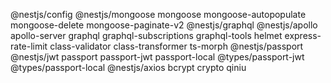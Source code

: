 @nestjs/config @nestjs/mongoose mongoose mongoose-autopopulate mongoose-delete mongoose-paginate-v2 @nestjs/graphql @nestjs/apollo apollo-server graphql graphql-subscriptions graphql-tools helmet express-rate-limit class-validator class-transformer ts-morph @nestjs/passport @nestjs/jwt passport passport-jwt passport-local @types/passport-jwt @types/passport-local @nestjs/axios bcrypt crypto qiniu